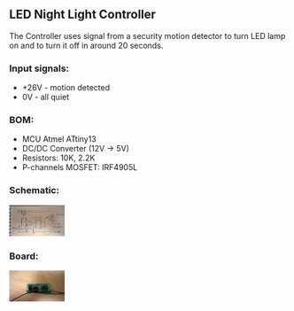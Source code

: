 ## LED Night Light Controller

The Controller uses signal from a security motion detector to turn LED lamp on and to turn it off in around 20 seconds.

### Input signals:
* +26V - motion detected
* 0V   -  all quiet

### BOM:
* MCU Atmel ATtiny13
* DC/DC Converter (12V -> 5V)
* Resistors: 10K, 2.2K
* P-channels MOSFET: IRF4905L

### Schematic:
<img src="https://github.com/zserg/nightlight/blob/master/nightlight_schematic.jpg" alt="Drawing" style="width: 100px;"/>

### Board:
<img src="https://github.com/zserg/nightlight/blob/master/nightlight_boart.jpg" alt="Drawing" style="width: 100px;"/>




